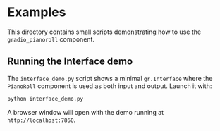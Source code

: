 # Examples

This directory contains small scripts demonstrating how to use the
`gradio_pianoroll` component.

## Running the Interface demo

The `interface_demo.py` script shows a minimal `gr.Interface` where the
`PianoRoll` component is used as both input and output. Launch it with:

```bash
python interface_demo.py
```

A browser window will open with the demo running at
`http://localhost:7860`.
